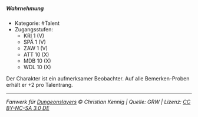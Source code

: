 <!---
Dies ist ein Fanwerk für DUNGEONSLAYERS © von Christian Kennig

Quellen:      [Dungeonslayers Grundregelwerk](https://dungeonslayers.net/download/Dungeonslayers4.pdf)
              [Talentbeschreibungen](https://www.f-space.de/ds4/tools-talentcards.html)
License:      [CC-BY-NC-SA 4.0](https://creativecommons.org/licenses/by-nc-sa/4.0/deed.de)
Richtlinien:  [Fanwerkrichtlinien](https://www.dungeonslayers.net/fanwerk-richtlinien/)
Autor:        Zauberlehrling
-->

##### Wahrnehmung

- Kategorie: #Talent
- Zugangsstufen:
  - KRI 1 (V)
  - SPÄ 1 (V)
  - ZAW 1 (V)
  - ATT 10 (X)
  - MDB 10 (X)
  - WDL 10 (X)

Der Charakter ist ein aufmerksamer Beobachter. Auf alle Bemerken-Proben erhält er +2 pro Talentrang.

---

_Fanwerk für [Dungeonslayers](https://www.dungeonslayers.net/) © Christian Kennig | Quelle: GRW | Lizenz: [CC BY-NC-SA 3.0 DE](https://creativecommons.org/licenses/by-nc-sa/3.0/de/)_
